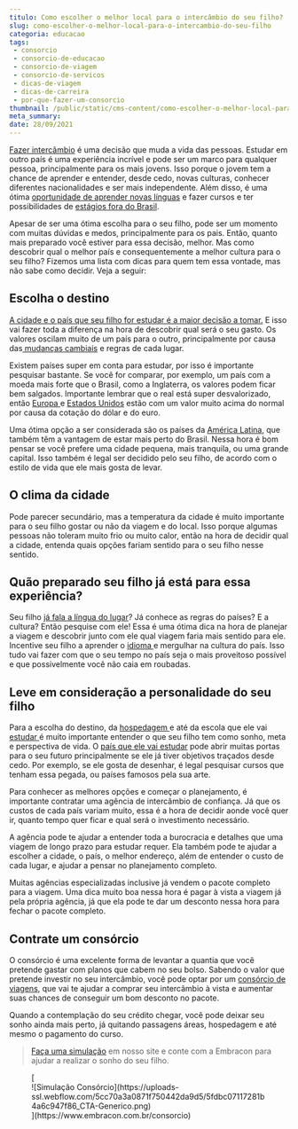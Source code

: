 ```yaml
---
titulo: Como escolher o melhor local para o intercâmbio do seu filho?
slug: como-escolher-o-melhor-local-para-o-intercambio-do-seu-filho
categoria: educacao
tags:
 - consorcio
 - consorcio-de-educacao
 - consorcio-de-viagem
 - consorcio-de-servicos
 - dicas-de-viagem
 - dicas-de-carreira
 - por-que-fazer-um-consorcio
thumbnail: /public/static/cms-content/como-escolher-o-melhor-local-para-o-intercambio-do-seu-filho.jpg
meta_summary: 
date: 28/09/2021
---
```

[Fazer intercâmbio](https://www.embracon.com.br/blog/por-que-fazer-um-intercambio-veja-7-bons-motivos) é uma decisão que muda a vida das pessoas. Estudar em outro país é uma experiência incrível e pode ser um marco para qualquer pessoa, principalmente para os mais jovens. Isso porque o jovem tem a chance de aprender e entender, desde cedo, novas culturas, conhecer diferentes nacionalidades e ser mais independente. Além disso, é uma ótima [oportunidade de aprender novas línguas](https://www.embracon.com.br/blog/entenda-a-importancia-de-aprender-a-falar-ingles) e fazer cursos e ter possibilidades de [estágios fora do Brasil](https://www.embracon.com.br/blog/estagio-internacional-entenda-como-funciona-e-quais-sao-as-vantagens).

Apesar de ser uma ótima escolha para o seu filho, pode ser um momento com muitas dúvidas e medos, principalmente para os pais. Então, quanto mais preparado você estiver para essa decisão, melhor. Mas como descobrir qual o melhor país e consequentemente a melhor cultura para o seu filho? Fizemos uma lista com dicas para quem tem essa vontade, mas não sabe como decidir. Veja a seguir:

Escolha o destino
-----------------

[A cidade e o país que seu filho for estudar é a maior decisão a tomar.](https://www.embracon.com.br/blog/destino-para-intercambio-como-escolher-a-melhor-opcao) E isso vai fazer toda a diferença na hora de descobrir qual será o seu gasto. Os valores oscilam muito de um país para o outro, principalmente por causa das[ mudanças cambiais](https://www.embracon.com.br/blog/entenda-como-a-variacao-da-moeda-estrangeira-pode-impactar-sua-vida) e regras de cada lugar.

Existem países super em conta para estudar, por isso é importante pesquisar bastante. Se você for comparar, por exemplo, um país com a moeda mais forte que o Brasil, como a Inglaterra, os valores podem ficar bem salgados. Importante lembrar que o real está super desvalorizado, então [Europa ](https://www.embracon.com.br/blog/as-principais-dicas-de-como-planejar-suas-ferias-para-a-europa)e [Estados Unidos](https://www.embracon.com.br/blog/quais-as-maiores-vantagens-de-fazer-intercambio-nos-eua) estão com um valor muito acima do normal por causa da cotação do dólar e do euro.

Uma ótima opção a ser considerada são os países da [América Latina](https://www.embracon.com.br/blog/os-melhores-destinos-de-viagem-na-america-do-sul), que também têm a vantagem de estar mais perto do Brasil. Nessa hora é bom pensar se você prefere uma cidade pequena, mais tranquila, ou uma grande capital. Isso também é legal ser decidido pelo seu filho, de acordo com o estilo de vida que ele mais gosta de levar.

O clima da cidade
-----------------

Pode parecer secundário, mas a temperatura da cidade é muito importante para o seu filho gostar ou não da viagem e do local. Isso porque algumas pessoas não toleram muito frio ou muito calor, então na hora de decidir qual a cidade, entenda quais opções fariam sentido para o seu filho nesse sentido.

Quão preparado seu filho já está para essa experiência?
-------------------------------------------------------

Seu filho [já fala a língua do lugar](https://www.embracon.com.br/blog/4-razoes-para-aprender-a-falar-espanhol)? Já conhece as regras do países? E a cultura? Então pesquise com ele! Essa é uma ótima dica na hora de planejar a viagem e descobrir junto com ele qual viagem faria mais sentido para ele. Incentive seu filho a aprender o [idioma ](https://www.embracon.com.br/blog/5-razoes-para-aprender-a-falar-frances)e mergulhar na cultura do país. Isso tudo vai fazer com que o seu tempo no país seja o mais proveitoso possível e que possivelmente você não caia em roubadas.

Leve em consideração a personalidade do seu filho
-------------------------------------------------

Para a escolha do destino, da [hospedagem ](https://www.embracon.com.br/blog/como-fazer-uma-reserva-de-hotel-sem-erros)e até da escola que ele vai [estudar ](https://www.embracon.com.br/blog/as-melhores-dicas-de-como-voltar-aos-estudos)é muito importante entender o que seu filho tem como sonho, meta e perspectiva de vida. O [país que ele vai estudar](https://www.embracon.com.br/blog/entenda-as-vantagens-de-fazer-um-intercambio-no-canada) pode abrir muitas portas para o seu futuro principalmente se ele já tiver objetivos traçados desde cedo. Por exemplo, se ele gosta de desenhar, é legal pesquisar cursos que tenham essa pegada, ou países famosos pela sua arte.

Para conhecer as melhores opções e começar o planejamento, é importante contratar uma agência de intercâmbio de confiança. Já que os custos de cada país variam muito, essa é a hora de decidir aonde você quer ir, quanto tempo quer ficar e qual será o investimento necessário.

A agência pode te ajudar a entender toda a burocracia e detalhes que uma viagem de longo prazo para estudar requer. Ela também pode te ajudar a escolher a cidade, o país, o melhor endereço, além de entender o custo de cada lugar, e ajudar a pensar no planejamento completo.

Muitas agências especializadas inclusive já vendem o pacote completo para a viagem. Uma dica muito boa nessa hora é pagar à vista a viagem já pela própria agência, já que ela pode te dar um desconto nessa hora para fechar o pacote completo.

Contrate um consórcio 
----------------------

O consórcio é uma excelente forma de levantar a quantia que você pretende gastar com planos que cabem no seu bolso. Sabendo o valor que pretende investir no seu intercâmbio, você pode optar por um [consórcio de viagens](https://www.embracon.com.br/blog/guia-completo-sobre-o-consorcio-de-viagens), que vai te ajudar a comprar seu intercâmbio à vista e aumentar suas chances de conseguir um bom desconto no pacote.

Quando a contemplação do seu crédito chegar, você pode deixar seu sonho ainda mais perto, já quitando passagens áreas, hospedagem e até mesmo o pagamento do curso.

> [Faça uma simulação](https://www.embracon.com.br/consorcio) em nosso site e conte com a Embracon para ajudar a realizar o sonho do seu filho.

<figure class="w-richtext-figure-type-image w-richtext-align-center">[<div>![Simulação Consórcio](https://uploads-ssl.webflow.com/5cc70a3a0871f750442da9d5/5fdbc07117281b4a6c947f86_CTA-Generico.png)</div>](https://www.embracon.com.br/consorcio)</figure>
